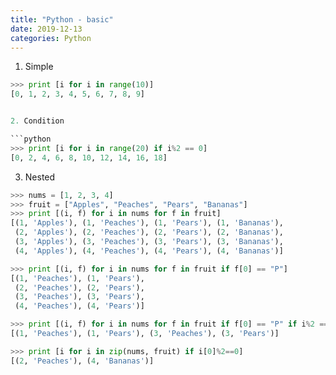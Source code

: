 ```yaml
---
title: "Python - basic"
date: 2019-12-13
categories: Python
---
```


1. Simple


```python
>>> print [i for i in range(10)]
[0, 1, 2, 3, 4, 5, 6, 7, 8, 9]


2. Condition

```python
>>> print [i for i in range(20) if i%2 == 0]
[0, 2, 4, 6, 8, 10, 12, 14, 16, 18]
```

3. Nested

```python
>>> nums = [1, 2, 3, 4]
>>> fruit = ["Apples", "Peaches", "Pears", "Bananas"]
>>> print [(i, f) for i in nums for f in fruit]
[(1, 'Apples'), (1, 'Peaches'), (1, 'Pears'), (1, 'Bananas'),
 (2, 'Apples'), (2, 'Peaches'), (2, 'Pears'), (2, 'Bananas'),
 (3, 'Apples'), (3, 'Peaches'), (3, 'Pears'), (3, 'Bananas'),
 (4, 'Apples'), (4, 'Peaches'), (4, 'Pears'), (4, 'Bananas')]

>>> print [(i, f) for i in nums for f in fruit if f[0] == "P"]
[(1, 'Peaches'), (1, 'Pears'),
 (2, 'Peaches'), (2, 'Pears'),
 (3, 'Peaches'), (3, 'Pears'),
 (4, 'Peaches'), (4, 'Pears')]

>>> print [(i, f) for i in nums for f in fruit if f[0] == "P" if i%2 == 1]
[(1, 'Peaches'), (1, 'Pears'), (3, 'Peaches'), (3, 'Pears')]

>>> print [i for i in zip(nums, fruit) if i[0]%2==0]
[(2, 'Peaches'), (4, 'Bananas')]
```

